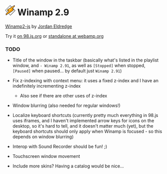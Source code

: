 
# ![](../../images/icons/winamp2-32x32.png) Winamp 2.9

[Winamp2-js](https://github.com/captbaritone/winamp2-js) by [Jordan Eldredge](https://jordaneldredge.com/)

Try it [on 98.js.org](http://98.js.org/) or [standalone at webamp.org](http://webamp.org/)


### TODO

* Title of the window in the taskbar (basically what's listed in the playlist window, and `- Winamp 2.91`, as well as `[Stopped]` when stopped, `[Paused]` when paused... by default just `Winamp 2.91`)

* Fix z-indexing with context menu: it uses a fixed z-index and I have an indefinitely incrementing z-index
	* Also see if there are other uses of z-index

* Window blurring (also needed for regular windows!)

* Localize keyboard shortcuts (currently pretty much everything in 98.js uses iframes, and I haven't implemented arrow keys for icons on the desktop, so it's hard to tell, and it doesn't matter much (yet), but the keyboard shortcuts should only apply when Winamp is focused - so this depends on window blurring)

* Interop with Sound Recorder should be fun! ;)

* Touchscreen window movement

* Include more skins? Having a catalog would be nice...
